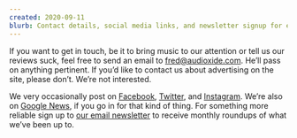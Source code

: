 ```yaml
---
created: 2020-09-11
blurb: Contact details, social media links, and newsletter signup for everything Audioxide. Send us music, hate mail, bribes, whatever floats your boat. 
---
```


If you want to get in touch, be it to bring music to our attention or tell us our reviews suck, feel free to send an email to [fred@audioxide.com](mail:fred@audioxide.com). He’ll pass on anything pertinent. If you’d like to contact us about advertising on the site, please don’t. We’re not interested.

We very occasionally post on [Facebook](https://www.facebook.com/Audioxide/), [Twitter](https://twitter.com/audioxide), and [Instagram](https://www.instagram.com/audioxidecom/). We’re also on [Google News](https://news.google.com/publications/CAAqBwgKMNTJoAsw4dO4Aw), if you go in for that kind of thing. For something more reliable sign up to [our email newsletter](https://eepurl.com/cox6qr) to receive monthly roundups of what we’ve been up to.
